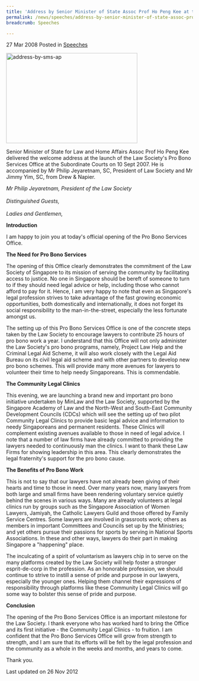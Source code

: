 ```yaml
---
title: 'Address by Senior Minister of State Assoc Prof Ho Peng Kee at the Official Opening of the Pro Bono Services Office'
permalink: /news/speeches/address-by-senior-minister-of-state-assoc-prof-ho-peng-kee-at-the-official-opening-of-the-pro-bono/
breadcrumb: Speeches

---
```



27 Mar 2008 Posted in [Speeches](/news/speeches)

<img src="/images/news/speeches/1399988674478.jpg" alt="address-by-sms-ap" style="width:354px;height:243px;" />

Senior Minister of State for Law and Home Affairs Assoc Prof Ho Peng Kee delivered the welcome address at the launch of the Law Society's Pro Bono Services Office at the Subordinate Courts on 10 Sept 2007. He is accompanied by Mr Philip Jeyaretnam, SC, President of Law Society and Mr Jimmy Yim, SC, from Drew & Napier.

*Mr Philip Jeyaretnam, President of the Law Society*
<br>  
*Distinguished Guests,*
<br>  
*Ladies and Gentlemen,*


**Introduction** 

I am happy to join you at today's official opening of the Pro Bono Services Office. 

**The Need for Pro Bono Services**


The opening of this Office clearly demonstrates the commitment of the Law Society of Singapore to its mission of serving the community by facilitating access to justice. No one in Singapore should be bereft of someone to turn to if they should need legal advice or help, including those who cannot afford to pay for it. Hence, I am very happy to note that even as Singapore's legal profession strives to take advantage of the fast growing economic opportunities, both domestically and internationally, it does not forget its social responsibility to the man-in-the-street, especially the less fortunate amongst us.

The setting up of this Pro Bono Services Office is one of the concrete steps taken by the Law Society to encourage lawyers to contribute 25 hours of pro bono work a year. I understand that this Office will not only administer the Law Society's pro bono programs, namely, Project Law Help and the Criminal Legal Aid Scheme, it will also work closely with the Legal Aid Bureau on its civil legal aid scheme and with other partners to develop new pro bono schemes. This will provide many more avenues for lawyers to volunteer their time to help needy Singaporeans. This is commendable.

**The Community Legal Clinics**

This evening, we are launching a brand new and important pro bono initiative undertaken by MinLaw and the Law Society, supported by the Singapore Academy of Law and the North-West and South-East Community Development Councils (CDCs) which will see the setting up of two pilot Community Legal Clinics to provide basic legal advice and information to needy Singaporeans and permanent residents. These Clinics will complement existing avenues available to those in need of legal advice. I note that a number of law firms have already committed to providing the lawyers needed to continuously man the clinics. I want to thank these Law Firms for showing leadership in this area. This clearly demonstrates the legal fraternity's support for the pro bono cause. 


**The Benefits of Pro Bono Work**

This is not to say that our lawyers have not already been giving of their hearts and time to those in need. Over many years now, many lawyers from both large and small firms have been rendering voluntary service quietly behind the scenes in various ways. Many are already volunteers at legal clinics run by groups such as the Singapore Association of Women Lawyers, Jamiyah, the Catholic Lawyers Guild and those offered by Family Service Centres. Some lawyers are involved in grassroots work; others as members in important Committees and Councils set up by the Ministries; and yet others pursue their passions for sports by serving in National Sports Associations. In these and other ways, lawyers do their part in making Singapore a "happening" place.

The inculcating of a spirit of voluntarism as lawyers chip in to serve on the many platforms created by the Law Society will help foster a stronger esprit-de-corp in the profession. As an honorable profession, we should continue to strive to instill a sense of pride and purpose in our lawyers, especially the younger ones. Helping them channel their expressions of responsibility through platforms like these Community Legal Clinics will go some way to bolster this sense of pride and purpose. 


**Conclusion**

The opening of the Pro Bono Services Office is an important milestone for the Law Society. I thank everyone who has worked hard to bring the Office and its first initiative - the Community Legal Clinics - to fruition. I am confident that the Pro Bono Services Office will grow from strength to strength, and I am sure that its efforts will be felt by the legal profession and the community as a whole in the weeks and months, and years to come.

Thank you.


<p class="right-side-updated">Last updated on 26 Nov 2012</p> 
